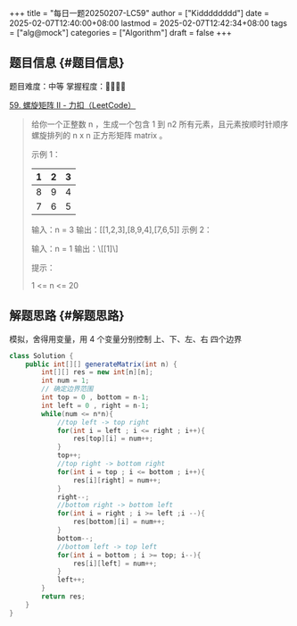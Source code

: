 +++
title = "每日一题20250207-LC59"
author = ["Kidddddddd"]
date = 2025-02-07T12:40:00+08:00
lastmod = 2025-02-07T12:42:34+08:00
tags = ["alg@mock"]
categories = ["Algorithm"]
draft = false
+++

## 题目信息 {#题目信息}

题目难度：中等
掌握程度：🌟🌟🌟🌟

[59. 螺旋矩阵 II - 力扣（LeetCode）](https://leetcode.cn/problems/spiral-matrix-ii/description/)

>
>
> 给你一个正整数 n ，生成一个包含 1 到 n2 所有元素，且元素按顺时针顺序螺旋排列的 n x n 正方形矩阵 matrix 。
>
> 示例 1：
>
> | 1 | 2 | 3 |
> |---|---|---|
> | 8 | 9 | 4 |
> | 7 | 6 | 5 |
>
> 输入：n = 3
> 输出：[[1,2,3],[8,9,4],[7,6,5]]
> 示例 2：
>
> 输入：n = 1
> 输出：\\[[1]\\]
>
> 提示：
>
> 1 &lt;= n &lt;= 20


## 解题思路 {#解题思路}

模拟，舍得用变量，用 4 个变量分别控制 上、下、左、右 四个边界

```java
class Solution {
    public int[][] generateMatrix(int n) {
        int[][] res = new int[n][n];
        int num = 1;
        // 确定边界范围
        int top = 0 , bottom = n-1;
        int left = 0 , right = n-1;
        while(num <= n*n){
            //top left -> top right
            for(int i = left ; i <= right ; i++){
                res[top][i] = num++;
            }
            top++;
            //top right -> bottom right
            for(int i = top ; i <= bottom ; i++){
                res[i][right] = num++;
            }
            right--;
            //bottom right -> bottom left
            for(int i = right ; i >= left ;i --){
                res[bottom][i] = num++;
            }
            bottom--;
            //bottom left -> top left
            for(int i = bottom ; i >= top; i--){
                res[i][left] = num++;
            }
            left++;
        }
        return res;
    }
}
```
